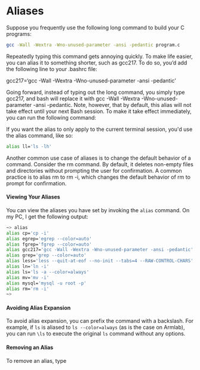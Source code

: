 # Aliases

Suppose you frequently use the following long command to build your C programs:

```bash
gcc -Wall -Wextra -Wno-unused-parameter -ansi -pedantic program.c
```

Repeatedly typing this command gets annoying quickly. To make life easier, you can alias it to something shorter, such as gcc217. To do so, you’d add the following line to your .bashrc file:

gcc217=‘gcc -Wall -Wextra -Wno-unused-parameter -ansi -pedantic’

Going forward, instead of typing out the long command, you simply type gcc217, and bash will replace it with gcc -Wall -Wextra -Wno-unused-parameter -ansi -pedantic. Note, however, that by default, this alias will not take effect until your next Bash session. To make it take effect immediately, you can run the following command:


If you want the alias to only apply to the current terminal session, you'd use the alias command, like so: &#x20;

```bash
alias ll='ls -lh'
```

Another common use case of aliases is to change the default behavior of a command. Consider the rm command. By default, it deletes non-empty files and directories without prompting the user for confirmation. A common practice is to alias rm to rm -i, which changes the default behavior of rm to prompt for confirmation. 

#### Viewing Your Aliases
You can view the aliases you have set by invoking the `alias` command. On my PC, I get the following output: 

```bash
~> alias
alias cp='cp -i'
alias egrep='egrep --color=auto'
alias fgrep='fgrep --color=auto'
alias gcc217='gcc -Wall -Wextra -Wno-unused-parameter -ansi -pedantic'
alias grep='grep --color=auto'
alias less='less --quit-at-eof --no-init --tabs=4 --RAW-CONTROL-CHARS'
alias ln='ln -i'
alias ls='ls -a --color=always'
alias mv='mv -i'
alias mysql='mysql -u root -p'
alias rm='rm -i'
~> 
```

#### Avoiding Alias Expansion

To avoid alias expansion, you can prefix the command with a backslash. For example, if `ls` is aliased to `ls --color=always` (as is the case on Armlab), you can run `\ls` to execute the original `ls` command without any options.

#### Removing an Alias 

To remove an alias, type 
